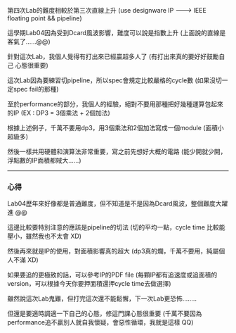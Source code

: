 第四次Lab的難度相較於第三次直線上升 (use designware IP ---> IEEE floating point && pipeline)

這學期Lab04因為受到Dcard風波影響，難度可以說是指數上升 (上面說的直線是客氣了......@@)

針對這次Lab，我個人覺得有打出來已經贏超多人了 (有打出來真的要好好鼓勵自己 心態很重要)

這次Lab因為要練習切pipeline，所以spec會規定比較嚴格的cycle數 (如果沒切一定spec fail的那種)

至於performance的部分，我個人的經驗，絕對不要用那種把好幾種運算包起來的IP (EX : DP3 = 3個乘法 + 2個加法)

根據上述例子，千萬不要用dp3，用3個乘法和2個加法寫成一個module (面積小超級多)

然後一樣共用硬體和演算法非常重要，寫之前先想好大概的電路 (能少開就少開，浮點數的IP面積都賊大......)

----------------------------------------------------------------------------------------------------

### **心得**

Lab04歷年來好像都是普通難度，但不知道是不是因為Dcard風波，整個難度大躍進 @@

這邊比較要特別注意的應該是pipeline的切法 (切的平均一點，cycle time 比較能壓小，雖然我也不太會 XD)

然後再來就是IP的使用，對面積影響真的超大 (dp3真的爛，千萬不要用，純屬個人不滿 XD)

如果要追的更極致的話，可以參考IP的PDF file (每顆IP都有追速度或追面積的version，可以根據今天你要押面積還押cycle time去做選擇)

雖然說這次Lab鬼難，但打完這次還不能鬆懈，下一次Lab更恐怖........

但還是要適時調適一下自己的心態，修這門課心態很重要 (千萬不要因為performance追不贏別人就自我懷疑，會惡性循環，我就是這樣 QQ)

